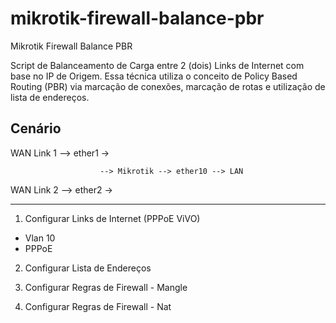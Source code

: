 # mikrotik-firewall-balance-pbr
Mikrotik Firewall Balance PBR

Script de Balanceamento de Carga entre 2 (dois) Links de Internet com base no IP de Origem. Essa técnica utiliza o conceito de Policy Based Routing (PBR) via marcação de conexões, marcação de rotas e utilização de lista de endereços.

Cenário
---

WAN Link 1 --> ether1 ->

                        --> Mikrotik --> ether10 --> LAN                      
                        
WAN Link 2 --> ether2 ->

---
            
1) Configurar Links de Internet (PPPoE ViVO)
- Vlan 10
- PPPoE

2) Configurar Lista de Endereços

3) Configurar Regras de Firewall - Mangle

4) Configurar Regras de Firewall - Nat
